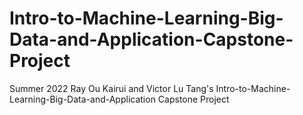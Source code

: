 # Intro-to-Machine-Learning-Big-Data-and-Application-Capstone-Project
Summer 2022 Ray Ou Kairui and Victor Lu Tang's Intro-to-Machine-Learning-Big-Data-and-Application Capstone Project
